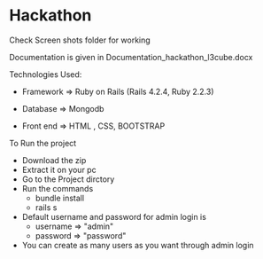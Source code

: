 # Hackathon

Check Screen shots folder for working

Documentation is given in Documentation_hackathon_l3cube.docx

Technologies Used:

- Framework => Ruby on Rails (Rails 4.2.4, Ruby 2.2.3)

- Database => Mongodb

- Front end => HTML , CSS, BOOTSTRAP

To Run the project

- Download the zip 
- Extract it on your pc
- Go to the Project dirctory
- Run the commands
  - bundle install
  - rails s
- Default username and password for admin login is
  - username => "admin"
  - password => "password"
- You can create as many users as you want through admin login
